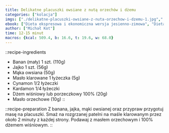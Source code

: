 ```yaml
---
title: Delikatne placuszki owsiane z nutą orzechów i dżemu
categories: ["kolacja"]
imgs: ["./delikatne-placuszki-owsiane-z-nuta-orzechow-i-dzemu-1.jpg","./delikatne-placuszki-owsiane-z-nuta-orzechow-i-dzemu-2.jpg"]
ebook: ["Dieta ekspresowa i ekonomiczna wersja jesienno-zimowa", "Dieta specjalna"]
author: ["Michał Kot"]
time: 12-15 minut
macros: {kcal: 509.4, b: 16.6, t: 19.6, w: 68.0}
---
```


::recipe-ingredients
- Banan (mały) 1 szt. (110g)
- Jajko 1 szt. (56g)
- Mąka owsiana (50g)
- Masło klarowane 1 łyżeczka (5g)
- Cynamon 1/2 łyżeczki
- Kardamon 1/4 łyżeczki
- Dżem wiśniowy lub porzeczkowy 100% (20g)
- Masło orzechowe (10g)
::

::recipe-preparation
Z banana, jajka, mąki owsianej oraz przypraw przygotuj masę na placuszki. Smaż na rozgrzanej patelni na maśle klarowanym przez około 2 minuty z każdej strony. Podawaj z masłem orzechowym i 100% dżemem wiśniowym.
::